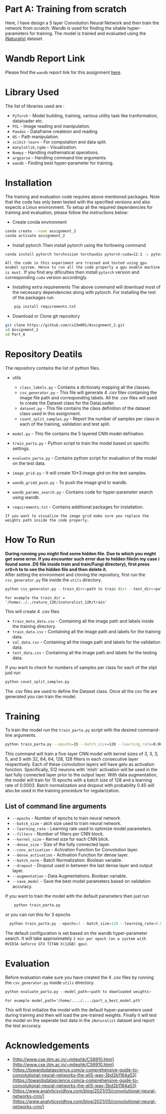# Part A: Training from scratch
Here, I have design a 5 layer Convolution Neural Network and then train the network from scratch. Wandb is used for finding the sitable hyper-parameters for training. The model is trained and evaluated using the [iNaturalist]() dataset.

# Wandb Report Link

Please find the `wandb` report link for this assignment [here](https://wandb.ai/cs23m001-iit-m/assignment_2_B/reports/DA6401-Assignment-2--VmlldzoxMjI5MzAzMA). 

# Library Used
The list of libraries used are : 
* `PyTorch` - Model building, training, various utility task like tranformation, dataloader etc.
* `PIL` - Image reading and manipulation.
* `Pandas` - Dataframe createion and reading
* `OS` - Path manipulation.
* `scikit-learn` - For computation and data split.
* `matplotlib,tqdm` - Visualization.
* `Numpy` - Handling mathematical operations.
* `argparse` - Handling command line arguments.
* `wandb` - Finding best hyper-parameter for training.

# Installation
The training and evaluation code requires above mentioned packages. Note that the code has only been tested with the specified versions and also expects a Linux environment. To setup all the required dependencies for training and evaluation, please follow the instructions below:

* Create conda environment
```bash
conda create --name assignment_2
conda activate assignment_2
```
* Install pytorch
Then install pytorch using the forllowing command 
```bash
conda install pytorch torchvision torchaudio pytorch-cuda=12.1 -c pytorch -c nvidia
```
`All the code in this experiment are trained and tested using gpu enabel system. Hence to run all the code properly a gpu enable machine is must.` If you find any dificulties then install `pytorch` version and corresponding `cuda` version accordingly.

* Installing extra requirements
The above command will download most of the necessary dependencies along with pytorch. For installing the rest of the packages run 
``` bash
    pip install requirements.txt
```

* Download or Clone git repository
```bash
git clone https://github.com/cs23m001/Assignment_2.git
cd Assignment_2
cd Part_A
```

# Repository Deatils
The repository contains the list of python files. 
* utils 
  * `class_labels.py` - Contains a dictionaty mapping all the classes.
  * `csv_generator.py` - This file will generate 4 .csv filev containing the image file path and corresponding labels. All the .csv files will used to create the Dataset class for the DataLoader.
  * `dataset.py` - This file contains the class definition of the dataset class used in this assignment. 
  * `count_split_samples.py` - Report the number of samples per class in each of the training, validation and test split.

* `model.py` - This file contains the 5 layered CNN model defination.
* `train_parta.py` - Python script to train the model based on specific settings.
* `evaluate_parta.py` - Contains python script for evaluation of the model on the test data.
* `image_grid.py` - It will create 10*3 image gird on the test samples.
* `wandb_gridd_push.py` - To push the image grid to wandb.
* `wandb_params_search.py` - Contains code for hyper-parameter search using wandb.
* `requirements.txt` - Contains additional packages for installation.

`If you want to visualize the image grid make sure you replace the weights path inside the code properly.`

# How To Run

**During running you might find some hidden file. Due to which you might get some error. If you encounter such error due to hidden file(in my case i found some .DS file inside  train and train/Fungi directory), first press crtl+h to to see the hidden file and then delete it.** <br>
After setting the environment and cloning the repository, first run the `csv_generator.py` file inside the `utils` directory. 
```python
python csv_generator.py --train_dir=<path to train dir> --test_dir=<path to test dir> --val_split=0.2
```
`For example the train_dir = '/home/../../nature_12K/inaturalist_12K/train'` 

This will create 4 .csv files
* `train_meta_data.csv` - Containing all the image path and labels inside the training directory.
* `train_data.csv` - Containing all the image path and labels for the training data.
* `val_data.csv` - Containing all the image path and labels for the validation data.
* `test_data.csv` - Containing all the image path and labels for the testing data.

If you want to check for numbers of samples per class for each of the slipt just run
```python
python count_split_samples.py
```
The .csv files are used to define the Dataset class. Once all the csv file are generated you can train the model.


# Training
To train the model run the `train_parta.py` script with the desired command-line arguments. 

```bash
python train_parta.py --epochs=15 --batch_size=128 --learning_rate=0.0003 --filters 32 64 64 128 128 --kernel_size 3 3 3 5 5 --dense_size=512 --conv_activation='gelu' --dense_activation='mish' --batch_norm=True --dropout=0.45 --augmentation=True --save_model=False

```
This command will train a five-layer CNN model with kernel sizes of 3, 3, 3, 5, and 5 with 32, 64, 64, 128, 128 filters in each consecutive layer respectively. Each of these convolution layers will have gelu as activation function. Specifically, 512 neurons with 'mish' activation will be used in the last fully connected layer prior to the output layer. With data augmentation, the model will train for 15 epochs with a batch size of 128 and a learning rate of 0.0003. Batch normalization and dropout with probability 0.45 will also be used in the training procedure for regularization.

## List of command line arguments
* `--epochs` - Number of epochs to train neural network.
* `--batch_size` - atch size used to train neural network.
* `--learning_rate` - Learning rate used to optimize model parameters.
* `--filters` - Number of filters per CNN block.
* `--kernel_size` - Kernel size for each CNN blick.
* `--dense_size` - Size of the fully connected layer.
* `--conv_activation` - Activation Function for Convolution layer.
* `--dense_activation` - Activation Function for dense layer.
* `--batch_norm` - Batch Normalization. Boolean variable.
* `--dropout` - Dropout used in between the last dense layer and output layer.
* `--augmentation` - Data Augmentations. Boolean variable.
* `--save_model` - Save the best model parameters based on validation accuracy.

If you want to train the model with the default parameters then just run
```python
    python train_parta.py
```

or you can run this for 3 epochs
```python
  python train_parta.py --epochs=3 --batch_size=128 --learning_rate=0.0003 --filters 32 64 64 128 128 --kernel_size 3 3 3 5 5 --dense_size=512 --conv_activation='gelu' --dense_activation='mish' --batch_norm=True --dropout=0.45 --augmentation=True --save_model=False
```    

The default configuration is set based on the wandb hyper-parameter search. It will take approximately `3 min per epoch (on a system with NVIDIA GeForce GTX TITAN X(12GB) gpu)`.

# Evaluation 
Before evaluation make sure you have created the 4 .csv files by running the `csv_generator.py` inside `utils` directory.

```python
python evaluate_parta.py --model_path=<path to downloaded weights>
```
`For example model_path='/home/..../..../part_a_best_model.pth'`

This will first initialize the model with the default hyper-parameters used during training and then will load the pre-trained weights. Finally it will test the model on the seperate test data in the `iNaturalist` dataset and report the test accuracy.

# Acknowledgements

* [http://www.cse.iitm.ac.in/~miteshk/CS6910.html](http://www.cse.iitm.ac.in/~miteshk/CS6910.html)
* [https://towardsdatascience.com/a-comprehensive-guide-to-convolutional-neural-networks-the-eli5-way-3bd2b1164a53](https://towardsdatascience.com/a-comprehensive-guide-to-convolutional-neural-networks-the-eli5-way-3bd2b1164a53)
* [https://www.analyticsvidhya.com/blog/2021/05/convolutional-neural-networks-cnn/](https://www.analyticsvidhya.com/blog/2021/05/convolutional-neural-networks-cnn/)
